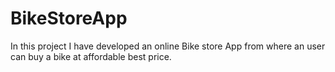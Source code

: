 # BikeStoreApp
In this project I have developed an online Bike store App from where an user can buy a bike at affordable best price.
